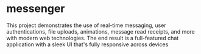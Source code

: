 # messenger
This project demonstrates the use of real-time messaging, user authentications, file uploads, animations, message read receipts, and more with modern web technologies. The end result is a full-featured chat application with a sleek UI that's fully responsive across devices
